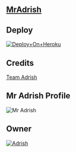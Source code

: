 ## [MrAdrish](https://MrAdrish_Bot)


## Deploy 

[![Deploy+On+Heroku](https://www.herokucdn.com/deploy/button.svg)](https://heroku.com/deploy?template=https://github.com/TeamAdrish/MrAdrish)


## Credits 

[Team Adrish](https://t.me/TeamAdrish)

## Mr Adrish Profile 

![Mr Adrish](https://te.legra.ph/file/dcfad182ce77454c9cefa.jpg)


## Owner 

[![Adrish](https://te.legra.ph/file/d2c335b2738dee89713c6.jpg)](https://t.me/AdrishXgod)
